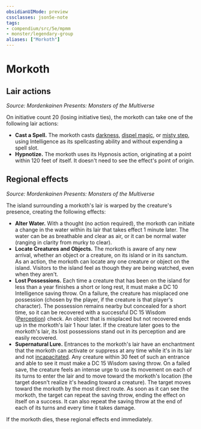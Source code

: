 ```yaml
---
obsidianUIMode: preview
cssclasses: json5e-note
tags:
- compendium/src/5e/mpmm
- monster/legendary-group
aliases: ["Morkoth"]
---
```

# Morkoth

## Lair actions
_Source: Mordenkainen Presents: Monsters of the Multiverse_

On initiative count 20 (losing initiative ties), the morkoth can take one of the following lair actions:

- **Cast a Spell.** The morkoth casts [darkness](/3-Mechanics/CLI/spells/darkness.md), [dispel magic](/3-Mechanics/CLI/spells/dispel-magic.md), or [misty step](/3-Mechanics/CLI/spells/misty-step.md), using Intelligence as its spellcasting ability and without expending a spell slot.  
- **Hypnotize.** The morkoth uses its Hypnosis action, originating at a point within 120 feet of itself. It doesn't need to see the effect's point of origin.  

## Regional effects
_Source: Mordenkainen Presents: Monsters of the Multiverse_

The island surrounding a morkoth's lair is warped by the creature's presence, creating the following effects:

- **Alter Water.** With a thought (no action required), the morkoth can initiate a change in the water within its lair that takes effect 1 minute later. The water can be as breathable and clear as air, or it can be normal water (ranging in clarity from murky to clear).  
- **Locate Creatures and Objects.** The morkoth is aware of any new arrival, whether an object or a creature, on its island or in its sanctum. As an action, the morkoth can locate any one creature or object on the island. Visitors to the island feel as though they are being watched, even when they aren't.  
- **Lost Possessions.** Each time a creature that has been on the island for less than a year finishes a short or long rest, it must make a DC 10 Intelligence saving throw. On a failure, the creature has misplaced one possession (chosen by the player, if the creature is that player's character). The possession remains nearby but concealed for a short time, so it can be recovered with a successful DC 15 Wisdom ([Perception](/3-Mechanics/CLI/rules/skills.md#Perception)) check. An object that is misplaced but not recovered ends up in the morkoth's lair 1 hour later. If the creature later goes to the morkoth's lair, its lost possessions stand out in its perception and are easily recovered.  
- **Supernatural Lure.** Entrances to the morkoth's lair have an enchantment that the morkoth can activate or suppress at any time while it's in its lair and not [incapacitated](/3-Mechanics/CLI/rules/conditions.md#incapacitated). Any creature within 30 feet of such an entrance and able to see it must make a DC 15 Wisdom saving throw. On a failed save, the creature feels an intense urge to use its movement on each of its turns to enter the lair and to move toward the morkoth's location (the target doesn't realize it's heading toward a creature). The target moves toward the morkoth by the most direct route. As soon as it can see the morkoth, the target can repeat the saving throw, ending the effect on itself on a success. It can also repeat the saving throw at the end of each of its turns and every time it takes damage.  

If the morkoth dies, these regional effects end immediately.